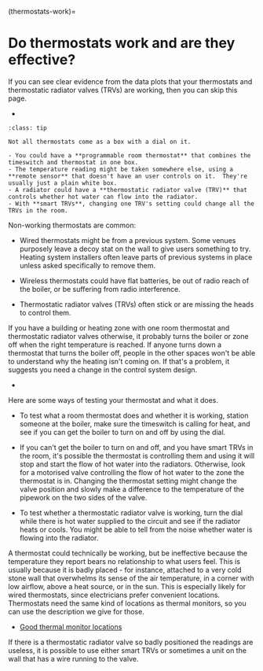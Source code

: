 (thermostats-work)=
# Do thermostats work and are they effective?

If you can see clear evidence from the data plots that your thermostats and thermostatic radiator valves (TRVs) are working, then you can skip this page.

- [](thermostatic-control)

```{admonition} Finding the thermostat
:class: tip

Not all thermostats come as a box with a dial on it.  

- You could have a **programmable room thermostat** that combines the timeswitch and thermostat in one box.
- The temperature reading might be taken somewhere else, using a **remote sensor** that doesn't have an user controls on it.  They're usually just a plain white box.
- A radiator could have a **thermostatic radiator valve (TRV)** that controls whether hot water can flow into the radiator.
- With **smart TRVs**, changing one TRV's setting could change all the TRVs in the room.

```

Non-working thermostats are common:

- Wired thermostats might be from a previous system.  Some venues purposely leave a decoy stat on the wall to give users something to try. Heating system installers often leave parts of previous systems in place unless asked specifically to remove them.

- Wireless thermostats could have flat batteries, be out of radio reach of the boiler, or be suffering from radio interference.

- Thermostatic radiator valves (TRVs) often stick or are missing the heads to control them.

<!-- :TODO: this is probably going to have to go elsewhere or just point to the next chapter for the fixes. -->
If you have a building or heating zone with one room thermostat and thermostatic radiator valves otherwise, it probably turns the boiler or zone off when the right temperature is reached.   If anyone turns down a thermostat that turns the boiler off, people in the other spaces won't be able to understand why the heating isn't coming on.  If that's a problem, it suggests you need a change in the control system design. 

- [](heating-controls) 

Here are some ways of testing your thermostat and what it does.

- To test what a room thermostat does and whether it is working, station someone at the boiler, make sure the timeswitch is calling for heat, and see if you can get the boiler to turn on and off by using the dial.  

- If you can't get the boiler to turn on and off, and you have smart TRVs in the room, it's possible the thermostat is controlling them and using it will stop and start the flow of hot water into the radiators.  Otherwise, look for a motorised valve controlling the flow of hot water to the zone the thermostat is in.  Changing the thermostat setting might change the valve position and slowly make a difference to the temperature of the pipework on the two sides of the valve.

- To test whether a thermostatic radiator valve is working, turn the dial while there is hot water supplied to the circuit and see if the radiator heats or cools.  You might be able to tell from the noise whether water is flowing into the radiator.


A thermostat could technically be working, but be ineffective because the temperature they report bears no relationship to what users feel.  This is usually because it is badly placed - for instance, attached to a very cold stone wall that overwhelms its sense of the air temperature, in a corner with low airflow, above a heat source, or in the sun.  This is especially likely for wired thermostats, since electricians prefer convenient locations.  Thermostats need the same kind of locations as thermal monitors, so you can use the description we give for those.

- [Good thermal monitor locations](monitor-placement)

If there is a thermostatic radiator valve so badly positioned the readings are useless, it is possible to use either smart TRVs or sometimes a unit on the wall that has a wire running to the valve.




